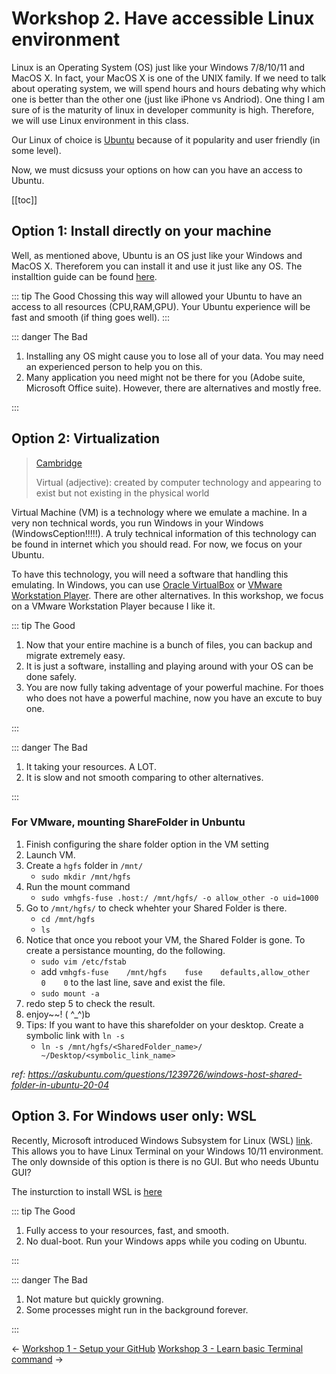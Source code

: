 # Workshop 2. Have accessible Linux environment

Linux is an Operating System (OS) just like your Windows 7/8/10/11 and MacOS X. In fact, your MacOS X is one of the UNIX family. If we need to talk about operating system, we will spend hours and hours debating why which one is better than the other one (just like iPhone vs Andriod). One thing I am sure of is the maturity of linux in developer community is high. Therefore, we will use Linux environment in this class.

Our Linux of choice is [Ubuntu](https://ubuntu.com/) because of it popularity and user friendly (in some level).

Now, we must dicsuss your options on how can you have an access to Ubuntu.

[[toc]]

## Option 1: Install directly on your machine

Well, as mentioned above, Ubuntu is an OS just like your Windows and MacOS X. Thereforem you can install it and use it just like any OS. The installtion guide can be found [here](https://ubuntu.com/tutorials/install-ubuntu-desktop#1-overview).

::: tip The Good
Chossing this way will allowed your Ubuntu to have an access to all resources (CPU,RAM,GPU). Your Ubuntu experience will be fast and smooth (if thing goes well).
:::

::: danger The Bad

1. Installing any OS might cause you to lose all of your data. You may need an experienced person to help you on this.
2. Many application you need might not be there for you (Adobe suite, Microsoft Office suite). However, there are alternatives and mostly free.

:::

## Option 2: Virtualization

> [Cambridge](https://dictionary.cambridge.org/dictionary/english/virtual)
>
> Virtual (adjective): created by computer technology and appearing to exist but not existing in the physical world

Virtual Machine (VM) is a technology where we emulate a machine. In a very non technical words, you run Windows in your Windows (WindowsCeption!!!!!). A truly technical information of this technology can be found in internet which you should read. For now, we focus on your Ubuntu.

To have this technology, you will need a software that handling this emulating. In Windows, you can use [Oracle VirtualBox](https://www.virtualbox.org/) or [VMware Workstation Player](https://www.vmware.com/products/workstation-player.html). There are other alternatives. In this workshop, we focus on a VMware Workstation Player because I like it.

::: tip The Good

1. Now that your entire machine is a bunch of files, you can backup and migrate extremely easy.
2. It is just a software, installing and playing around with your OS can be done safely.
3. You are now fully taking adventage of your powerful machine. For thoes who does not have a powerful machine, now you have an excute to buy one.

:::

::: danger The Bad

1. It taking your resources. A LOT.
2. It is slow and not smooth comparing to other alternatives.

:::

### For VMware, mounting ShareFolder in Unbuntu

1. Finish configuring the share folder option in the VM setting
2. Launch VM.
3. Create a `hgfs` folder in `/mnt/`
    - `sudo mkdir /mnt/hgfs`
4. Run the mount command
    - `sudo vmhgfs-fuse .host:/ /mnt/hgfs/ -o allow_other -o uid=1000`
5. Go to `/mnt/hgfs/` to check whehter your Shared Folder is there.
    - `cd /mnt/hgfs`
    - `ls`
6. Notice that once you reboot your VM, the Shared Folder is gone. To create a persistance mounting, do the following.
    - `sudo vim /etc/fstab`
    - add `vmhgfs-fuse    /mnt/hgfs    fuse    defaults,allow_other    0    0` to the last line, save and exist the file.
    - `sudo mount -a`
7. redo step 5 to check the result.
8. enjoy~~! ( ^_^)b
9. Tips: If you want to have this sharefolder on your desktop. Create a symbolic link with `ln -s`
    - `ln -s /mnt/hgfs/<SharedFolder_name>/ ~/Desktop/<symbolic_link_name>
`

*ref: https://askubuntu.com/questions/1239726/windows-host-shared-folder-in-ubuntu-20-04*

## Option 3. For Windows user only: WSL

Recently, Microsoft introduced Windows Subsystem for Linux (WSL) [link](https://docs.microsoft.com/en-us/windows/wsl/). This allows you to have Linux Terminal on your Windows 10/11 environment. The only downside of this option is there is no GUI. But who needs Ubuntu GUI?

The insturction to install WSL is [here](https://docs.microsoft.com/en-us/windows/wsl/install)

::: tip The Good

1. Fully access to your resources, fast, and smooth.
2. No dual-boot. Run your Windows apps while you coding on Ubuntu.

:::

::: danger The Bad

1. Not mature but quickly growning.
2. Some processes might run in the background forever.

:::

<div class="page-nav"><p class="inner">
    <span class="prev"> 
        ←
        <a href="./setup-github.html" class="prev">Workshop 1 - Setup your GitHub</a>
    </span> 
    <span class="next">
        <a href="./basic-terminal.html" class="">Workshop 3 - Learn basic Terminal command</a>
        →
    </span></p>
</div>